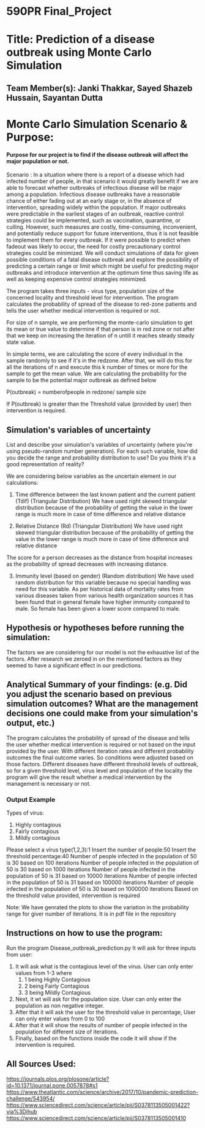 # 590PR Final_Project

# Title: Prediction of a disease outbreak using Monte Carlo Simulation

## Team Member(s): Janki Thakkar, Sayed Shazeb Hussain, Sayantan Dutta

# Monte Carlo Simulation Scenario & Purpose:
#### Purpose for our project is to find if the disease outbreak will affect the major population or not.

Scenario :
In a situation where there is a report of a disease which had infected number of people, in that scenario it would greatly benefit if we are able to forecast whether outbreaks of infectious disease will be major among a population. Infectious disease outbreaks have a reasonable chance of either fading out at an early stage or, in the absence of intervention, spreading widely within the population.
If major outbreaks were predictable in the earliest stages of an outbreak, reactive control strategies could be implemented, such as vaccination, quarantine, or culling. However, such measures are costly, time-consuming, inconvenient, and potentially reduce support for future interventions, thus it is not feasible to implement them for every outbreak.
If it were possible to predict when fadeout was likely to occur, the need for costly precautionary control strategies could be minimized.
We will conduct simulations of data for given possible conditions of a fatal disease outbreak and explore the possibility of predicting a certain range or limit which might be useful for predicting major outbreaks and introduce intervention at the optimum time thus saving life as well as keeping expensive control strategies minimized.

The program takes three inputs - virus type, population size of the concerned locality and threshold level for intervention.
The program calculates the probability of spread of the disease to red-zone patients and tells the user whether medical intervention is required or not.

For size of n sample, we are performing the monte-carlo simulation to get its mean or true value to determine if that person is in red zone or not after that we keep on increasing the iteration of n untill it reaches steady steady state value.

In simple terms, we are calculating the score of every individual in the sample randomly to see if it's in the redzone. After that, we will do this for all the iterations of n and execute this k number of times or more for the sample to get the mean value. We are calculating the probability for the sample to be the potential major outbreak as defined below

P(outbreak) = numberofpeople in redzone/ sample size 

If P(outbreak) is greater than the Threshold value (provided by user) then intervention is required.

## Simulation's variables of uncertainty
List and describe your simulation's variables of uncertainty (where you're using pseudo-random number generation). For each such variable, how did you decide the range and probability distribution to use?  Do you think it's a good representation of reality?

We are considering below variables as the uncertain element in our calculations:
1) Time difference between the last known patient and the current patient (Tdif) (Triangular Distribution)
We have used right skewed triangular distribution because of the probability of getting the value in the lower range is much more in case of time difference and relative distance

2) Relative Distance (Rd) (Triangular Distribution)
We have used right skewed triangular distribution because of the probability of getting the value in the lower range is much more in case of time difference and relative distance

The score for a person decreases as the distance from hospital increases as the probability of spread
decreases with increasing distance.
 
3) Immunity level (based on gender) (Random distribution)
We have used random distribution for this variable because no special handling was need for this variable.
As per historical data of mortality rates from various diseases taken from various health organization sources 
it has been found that in general female have higher immunity compared to male. So female has been given a lower score 
compared to male.

## Hypothesis or hypotheses before running the simulation:
The factors we are considering for our model is not the exhaustive list of the factors.
After research we zeroed in on the mentioned factors as they seemed to have a significant effect in our predictions.


## Analytical Summary of your findings: (e.g. Did you adjust the scenario based on previous simulation outcomes?  What are the management decisions one could make from your simulation's output, etc.)

The program calculates the probability of spread of the disease and tells the user whether medical intervention is required or not based on the input provided by the user. With different iteration rates and different probability outcomes the final outcome varies. So conditions were adjusted based on those factors. Different diseases have different threshold levels of outbreak, so for a given threshold level, virus level and population of the locality the program will give the result whether a medical intervention by the management is necessary or not.


### Output Example
Types of virus:
1. Highly contagious
2. Fairly contagious
3. Mildly contagious

Please select a virus type(1,2,3):1
Insert the number of people:50
Insert the threshold percentage:40
Number of people infected in the population of 50 is 30 based on 100 iterations
Number of people infected in the population of 50 is 30 based on 1000 iterations
Number of people infected in the population of 50 is 31 based on 10000 iterations
Number of people infected in the population of 50 is 31 based on 100000 iterations
Number of people infected in the population of 50 is 30 based on 1000000 iterations
Based on the threshold value provided, intervention is required

Note: We have genrated the plots to show the variation in the probability range for giver number of iterations. It is in pdf file in the repository


## Instructions on how to use the program:

Run the program Disease_outbreak_prediction.py
It will ask for three inputs from user:
1) It will ask what is the contagious level of the virus. User can only enter values from 1-3 where 
      1) 1 being Highly Contagious
      2) 2 being Fairly Contagious
      3) 3 being Mildly Contagious
2) Next, it wt will ask for the population size. User can only enter the population as non negative integer.
3) After that it will ask the user for the threshold value in percentage, User can only enter values from 0 to 100
4) After that it will show the results of number of people infected in the population for different size of iterations.
5) Finally, based on the functions inside the code it will show if the intervention is required.
 
## All Sources Used:

https://journals.plos.org/plosone/article?id=10.1371/journal.pone.0057878#s1
https://www.theatlantic.com/science/archive/2017/10/pandemic-prediction-challenge/543954/
https://www.sciencedirect.com/science/article/pii/S0378113505001422?via%3Dihub
https://www.sciencedirect.com/science/article/pii/S0378113505001410
